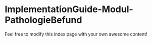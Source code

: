 # ImplementationGuide-Modul-PathologieBefund

Feel free to modify this index page with your own awesome content!